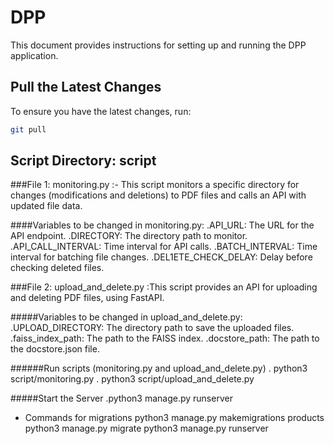 # DPP

This document provides instructions for setting up and running the DPP application.

## Pull the Latest Changes

To ensure you have the latest changes, run:

```sh
git pull

```

## Script Directory: script
###File 1: monitoring.py :- This script monitors a specific directory for changes (modifications and deletions) to PDF files and calls an API with updated file data.
  
####Variables to be changed in monitoring.py:
  .API_URL: The URL for the API endpoint.
  .DIRECTORY: The directory path to monitor.
  .API_CALL_INTERVAL: Time interval for API calls.
  .BATCH_INTERVAL: Time interval for batching file changes.
  .DEL1ETE_CHECK_DELAY: Delay before checking deleted files.


###File 2: upload_and_delete.py :This script provides an API for uploading and deleting PDF files, using FastAPI.

#####Variables to be changed in upload_and_delete.py:
  .UPLOAD_DIRECTORY: The directory path to save the uploaded files.
  .faiss_index_path: The path to the FAISS index.
  .docstore_path: The path to the docstore.json file.


######Run scripts (monitoring.py and upload_and_delete.py)
. python3 script/monitoring.py
. python3 script/upload_and_delete.py

#####Start the Server
.python3 manage.py runserver



- Commands for migrations
python3 manage.py makemigrations products
python3 manage.py migrate
python3 manage.py runserver



